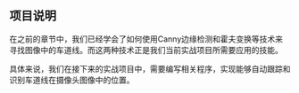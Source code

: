 ## 项目说明

在之前的章节中，我们已经学会了如何使用Canny边缘检测和霍夫变换等技术来寻找图像中的车道线。而这两种技术正是我们当前实战项目所需要应用的技能。

具体来说，我们在接下来的实战项目中，需要编写相关程序，实现能够自动跟踪和识别车道线在摄像头图像中的位置。